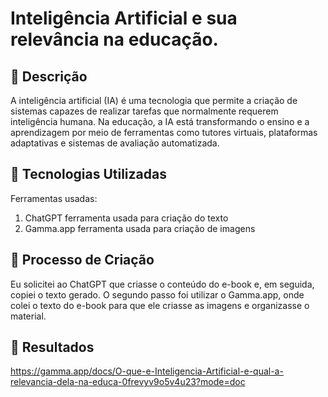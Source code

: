 # Inteligência Artificial e sua relevância na educação.

## 📒 Descrição
A inteligência artificial (IA) é uma tecnologia que permite a criação de sistemas 
capazes de realizar tarefas que normalmente requerem inteligência humana. 
Na educação, a IA está transformando o ensino e a aprendizagem 
por meio de ferramentas como tutores virtuais, plataformas adaptativas e sistemas de avaliação automatizada.

## 🤖 Tecnologias Utilizadas
Ferramentas usadas:
1. ChatGPT  ferramenta usada para criação do texto
2. Gamma.app ferramenta usada para criação de imagens

## 🧐 Processo de Criação
Eu solicitei ao ChatGPT que criasse o conteúdo do e-book e, em seguida, copiei o texto gerado. O segundo passo foi 
utilizar o Gamma.app, onde colei o texto do e-book para que ele criasse as imagens e organizasse o material.


## 🚀 Resultados
https://gamma.app/docs/O-que-e-Inteligencia-Artificial-e-qual-a-relevancia-dela-na-educa-0frevyv9o5v4u23?mode=doc
